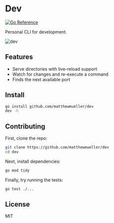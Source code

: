 # Dev

[![Go Reference](https://pkg.go.dev/badge/github.com/matthewmueller/dev.svg)](https://pkg.go.dev/github.com/matthewmueller/dev)

Personal CLI for development.

![dev](https://github.com/matthewmueller/dev/assets/170299/7ef4e9e5-a529-4030-a480-730a2e53c32b)

## Features

- Serve directories with live-reload support
- Watch for changes and re-execute a command
- Finds the next available port

## Install

```sh
go install github.com/matthewmueller/dev
dev -h
```

## Contributing

First, clone the repo:

```sh
git clone https://github.com/matthewmueller/dev
cd dev
```

Next, install dependencies:

```sh
go mod tidy
```

Finally, try running the tests:

```sh
go test ./...
```

## License

MIT
